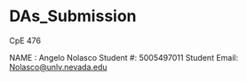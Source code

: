 # DAs_Submission
CpE 476

NAME : Angelo Nolasco
Student #: 5005497011
Student Email: Nolasco@unlv.nevada.edu
